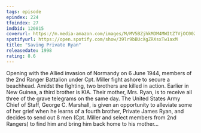 ```yaml
---
tags: episode
epindex: 224
tfoindex: 27
imdbid: 120815
coverurl: https://m.media-amazon.com/images/M/MV5BZjhkMDM4MWItZTVjOC00ZDRhLThmYTAtM2I5NzBmNmNlMzI1XkEyXkFqcGdeQXVyNDYyMDk5MTU@._V1_SY300_CR0,0,202,300_.jpg
spotifyurl: https://open.spotify.com/show/39lr9bBUcXgZRXsxTw1axM
title: "Saving Private Ryan"
releasedate: 1998
rating: 8.6
---
```


Opening with the Allied invasion of Normandy on 6 June 1944, members of the 2nd Ranger Battalion under Cpt. Miller fight ashore to secure a beachhead. Amidst the fighting, two brothers are killed in action. Earlier in New Guinea, a third brother is KIA. Their mother, Mrs. Ryan, is to receive all three of the grave telegrams on the same day. The United States Army Chief of Staff, George C. Marshall, is given an opportunity to alleviate some of her grief when he learns of a fourth brother, Private James Ryan, and decides to send out 8 men (Cpt. Miller and select members from 2nd Rangers) to find him and bring him back home to his mother...